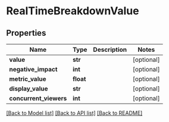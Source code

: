 # RealTimeBreakdownValue

## Properties
Name | Type | Description | Notes
------------ | ------------- | ------------- | -------------
**value** | **str** |  | [optional]
**negative_impact** | **int** |  | [optional]
**metric_value** | **float** |  | [optional]
**display_value** | **str** |  | [optional]
**concurrent_viewers** | **int** |  | [optional]

[[Back to Model list]](../README.md#documentation-for-models) [[Back to API list]](../README.md#documentation-for-api-endpoints) [[Back to README]](../README.md)


